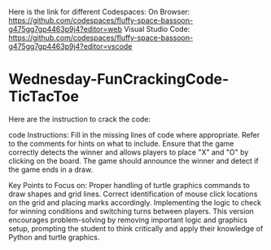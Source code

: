 Here is the link for different Codespaces:
On Browser: https://github.com/codespaces/fluffy-space-bassoon-g475gg7gp4463p9j4?editor=web
Visual Studio Code: https://github.com/codespaces/fluffy-space-bassoon-g475gg7gp4463p9j4?editor=vscode

# Wednesday-FunCrackingCode-TicTacToe
Here are the instruction to crack the code:

code Instructions:
Fill in the missing lines of code where appropriate.
Refer to the comments for hints on what to include.
Ensure that the game correctly detects the winner and allows players to place "X" and "O" by clicking on the board.
The game should announce the winner and detect if the game ends in a draw.

Key Points to Focus on:
Proper handling of turtle graphics commands to draw shapes and grid lines.
Correct identification of mouse click locations on the grid and placing marks accordingly.
Implementing the logic to check for winning conditions and switching turns between players.
This version encourages problem-solving by removing important logic and graphics setup, prompting the student to think critically and apply their knowledge of Python and turtle graphics.
